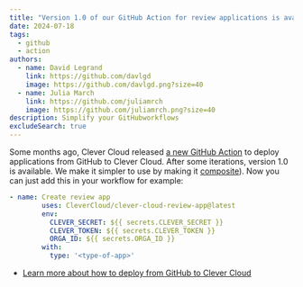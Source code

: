 ```yaml
---
title: "Version 1.0 of our GitHub Action for review applications is available"
date: 2024-07-18
tags:
  - github
  - action
authors:
  - name: David Legrand
    link: https://github.com/davlgd
    image: https://github.com/davlgd.png?size=40
  - name: Julia March
    link: https://github.com/juliamrch
    image: https://github.com/juliamrch.png?size=40
description: Simplify your GitHubworkflows
excludeSearch: true
---
```


Some months ago, Clever Cloud released [a new GitHub Action](https://github.com/marketplace/actions/clever-cloud-review-app-on-prs) to deploy applications from GitHub to Clever Cloud. After some iterations, version 1.0 is available. We make it simpler to use by making it [composite](https://docs.github.com/en/actions/sharing-automations/creating-actions/creating-a-composite-action)). Now you can just add this in your workflow for example:

```yml
- name: Create review app
        uses: CleverCloud/clever-cloud-review-app@latest
        env:
          CLEVER_SECRET: ${{ secrets.CLEVER_SECRET }}
          CLEVER_TOKEN: ${{ secrets.CLEVER_TOKEN }}
          ORGA_ID: ${{ secrets.ORGA_ID }}
        with:
          type: '<type-of-app>'
```

- [Learn more about how to deploy from GitHub to Clever Cloud](/doc/ci-cd/github/)
